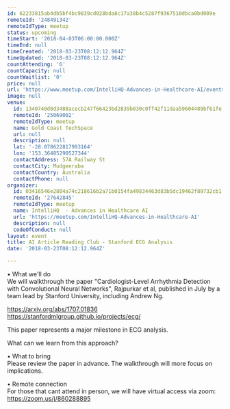 ```yaml
---
id: 62233815ab4db5bf4bc9839cd028bda8c17a38b4c5287f9367510dbca0bd009e
remoteId: '248491342'
remoteIdType: meetup
status: upcoming
timeStart: '2018-04-03T06:00:00.000Z'
timeEnd: null
timeCreated: '2018-03-23T08:12:12.964Z'
timeUpdated: '2018-03-23T08:12:12.964Z'
countAttending: '6'
countCapacity: null
countWaitlist: '0'
price: null
url: 'https://www.meetup.com/IntelliHQ-Advances-in-Healthcare-AI/events/248491342/'
image: null
venue:
  id: 1340740d0d3488acecb247f66423bd2839b030c0ff42f11daa59604489bf61fe
  remoteId: '25069002'
  remoteIdType: meetup
  name: Gold Coast TechSpace
  url: null
  description: null
  lat: '-28.078622817993164'
  lon: '153.36485290527344'
  contactAddress: 57A Railway St
  contactCity: Mudgeeraba
  contactCountry: Australia
  contactPhone: null
organizer:
  id: 03416546e2804a74c218616b2a71b0154fa49834463d83b5dc19462f89732cb1
  remoteId: '27642845'
  remoteIdType: meetup
  name: IntelliHQ  - Advances in Healthcare AI
  url: 'https://meetup.com/IntelliHQ-Advances-in-Healthcare-AI'
  description: null
  codeOfConduct: null
layout: event
title: AI Article Reading Club - Stanford ECG Analysis
date: '2018-03-23T08:12:12.964Z'

---
```

<p>• What we'll do<br/>We will walkthrough the paper "Cardiologist-Level Arrhythmia Detection with Convolutional Neural Networks", Rajpurkar et al, published in July by a team lead by Stanford University, including Andrew Ng.</p> <p><a href="https://arxiv.org/abs/1707.01836" class="linkified">https://arxiv.org/abs/1707.01836</a><br/><a href="https://stanfordmlgroup.github.io/projects/ecg/" class="linkified">https://stanfordmlgroup.github.io/projects/ecg/</a></p> <p>This paper represents a major milestone in ECG analysis.</p> <p>What can we learn from this approach?</p> <p>• What to bring<br/>Please review the paper in advance. The walkthrough will more focus on implications.</p> <p>• Remote connection<br/>For those that cant attend in person, we will have virtual access via zoom:<br/><a href="https://zoom.us/j/860288895" class="linkified">https://zoom.us/j/860288895</a></p>
